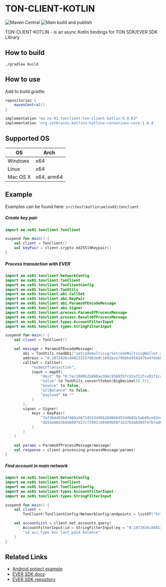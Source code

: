 # TON-CLIENT-KOTLIN

![Maven Central](https://img.shields.io/maven-central/v/ee.nx-01.tonclient/ton-client-kotlin)
![Main build and publish](https://github.com/mdorofeev/ton-client-kotlin/workflows/Main%20build%20and%20publish/badge.svg)

TON-CLIENT-KOTLIN - is an async Kotlin bindings for TON SDK/EVER SDK Library 

## How to build

    ./gradlew build

## How to use

Add to build.gradle:

```groovy
repositories {
    mavenCentral()
}
```

```groovy
implementation "ee.nx-01.tonclient:ton-client-kotlin:0.0.63"
implementation 'org.jetbrains.kotlinx:kotlinx-coroutines-core:1.6.4'
```

## Supported OS 

| OS       | Arch               |
|----------|--------------------|
| Windows  | x64                |
| Linux    | x64                |
| Mac OS X | x64, arm64         |


## Example

Examples can be found here: `src\test\kotlin\ee\nx01\tonclient`

##### Create key pair
```kotlin
import ee.nx01.tonclient.TonClient

suspend fun main() {
    val client = TonClient()
    val keyPair = client.crypto.ed25519Keypair()
}
```
##### Process transaction with EVER

```kotlin
import ee.nx01.tonclient.NetworkConfig
import ee.nx01.tonclient.TonClient
import ee.nx01.tonclient.TonClientConfig
import ee.nx01.tonclient.TonUtils
import ee.nx01.tonclient.abi.CallSet
import ee.nx01.tonclient.abi.KeyPair
import ee.nx01.tonclient.abi.ParamsOfEncodeMessage
import ee.nx01.tonclient.abi.Signer
import ee.nx01.tonclient.process.ParamsOfProcessMessage
import ee.nx01.tonclient.process.ResultOfProcessMessage
import ee.nx01.tonclient.types.AccountFilterInput
import ee.nx01.tonclient.types.StringFilterInput

suspend fun main() {
    val client = TonClient()

    val message = ParamsOfEncodeMessage(
        abi = TonUtils.readAbi("setcodemultisig/SetcodeMultisigWallet.abi.json"),
        address = "0:1072926c848133157d63e8c1691bce79bbbd459347be47dab85536903894aeb3",
        callSet = CallSet(
            "submitTransaction",
            input = mapOf(
                "dest" to "0:fec160062b890ae304c9589357cb3a711fce91f2ca0d03852668de01a507671c",
                "value" to TonUtils.convertToken(BigDecimal(0.3)),
                "bounce" to false,
                "allBalance" to false,
                "payload" to ""
            )
        ),
        signer = Signer(
            keys = KeyPair(
                "7ef364d02bdf489a56714553dd66260666d52d4b03c5abd6ce62ec7ffbc0a2ca",
                "db5da80d3bdeb607d17cf29d1c68489b5071637b3a0d8d747b7ad6ce7e89e5c0"
            )
        )
    )

    val params = ParamsOfProcessMessage(message)
    val response = client.processing.processMessage(params)
}
```

##### Find account in main network

```kotlin
import ee.nx01.tonclient.NetworkConfig
import ee.nx01.tonclient.TonClient
import ee.nx01.tonclient.TonClientConfig
import ee.nx01.tonclient.types.AccountFilterInput
import ee.nx01.tonclient.types.StringFilterInput

suspend fun main() {
    val client =
        TonClient(TonClientConfig(NetworkConfig(endpoints = listOf("https://mainnet.evercloud.dev/replace_me/graphql"))))

    val accountList = client.net.accounts.query(
        AccountFilterInput(id = StringFilterInput(eq = "0:1072926c848133157d63e8c1691bce79bbbd459347be47dab85536903894aeb3")),
        "id acc_type boc last_paid balance"
    )
}
```

## Related Links
- [Android project example](https://github.com/mdorofeev/ton-client-kotlin-android-example)
- [EVER SDK docs](https://github.com/tonlabs/ever-sdk/blob/master/docs/reference/types-and-methods/modules.md)
- [EVER SDK repository](https://github.com/tonlabs/ever-sdk)


